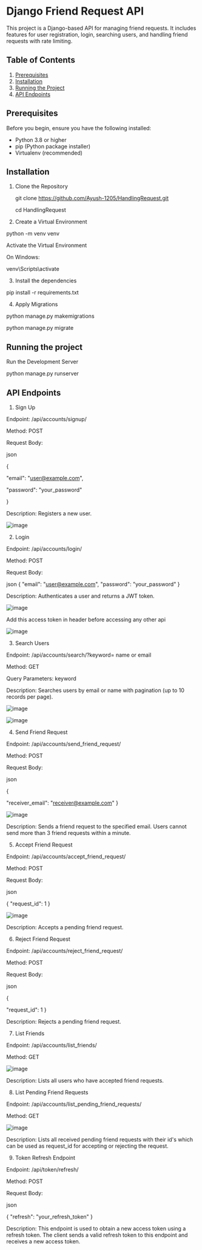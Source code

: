 # Django Friend Request API

This project is a Django-based API for managing friend requests. It includes features for user registration, login, searching users, and handling friend requests with rate limiting.

## Table of Contents
1. [Prerequisites](#prerequisites)
2. [Installation](#installation)
3. [Running the Project](#running-the-project)
4. [API Endpoints](#api-endpoints)


## Prerequisites

Before you begin, ensure you have the following installed:
- Python 3.8 or higher
- pip (Python package installer)
- Virtualenv (recommended)

## Installation

1. Clone the Repository

   git clone https://github.com/Ayush-1205/HandlingRequest.git
   
   cd HandlingRequest
   
3. Create a Virtual Environment

python -m venv venv

Activate the Virtual Environment

On Windows:

venv\Scripts\activate

3. Install the dependencies

pip install -r requirements.txt

4. Apply Migrations

python manage.py makemigrations

python manage.py migrate

## Running the project
Run the Development Server

python manage.py runserver

## API Endpoints
1. Sign Up

Endpoint: /api/accounts/signup/

Method: POST

Request Body:

json

{

  "email": "user@example.com",
  
  "password": "your_password"
  
}

Description: Registers a new user.

![image](https://github.com/user-attachments/assets/53e35069-89cd-422a-998d-23113cfb8603)


2. Login

Endpoint: /api/accounts/login/

Method: POST

Request Body:

json
{
  "email": "user@example.com",
  "password": "your_password"
}

Description: Authenticates a user and returns a JWT token.

![image](https://github.com/user-attachments/assets/8dba5f8f-1d02-4a7d-b1d3-60ff4549c43c)


Add this access token in header before accessing any other api

![image](https://github.com/user-attachments/assets/d0d66c2e-adcd-4cce-a86c-2670ed55f698)


3. Search Users

Endpoint: /api/accounts/search/?keyword= name or email

Method: GET

Query Parameters: keyword

Description: Searches users by email or name with pagination (up to 10 records per page).

![image](https://github.com/user-attachments/assets/4b265373-cc40-478a-aa39-ff5e3c83f69e)

![image](https://github.com/user-attachments/assets/0411f33f-d28e-48d4-94c5-4ae2826da203)


4. Send Friend Request

Endpoint: /api/accounts/send_friend_request/

Method: POST

Request Body:

json

{

  "receiver_email": "receiver@example.com"
}

![image](https://github.com/user-attachments/assets/386a4b54-b428-4e01-be56-7e2a8ebe7255)


Description: Sends a friend request to the specified email. Users cannot send more than 3 friend requests within a minute.

5. Accept Friend Request

Endpoint: /api/accounts/accept_friend_request/

Method: POST

Request Body:

json

{
  "request_id": 1
}

![image](https://github.com/user-attachments/assets/57a1dd2a-c9cc-4abf-8c59-0740c675410c)


Description: Accepts a pending friend request.

6. Reject Friend Request

Endpoint: /api/accounts/reject_friend_request/

Method: POST

Request Body:

json

{

  "request_id": 1
}


Description: Rejects a pending friend request.

7. List Friends

Endpoint: /api/accounts/list_friends/

Method: GET

![image](https://github.com/user-attachments/assets/c421ba51-c29c-4006-80d9-4b955288b124)

Description: Lists all users who have accepted friend requests.

8. List Pending Friend Requests

Endpoint: /api/accounts/list_pending_friend_requests/

Method: GET

![image](https://github.com/user-attachments/assets/556510fb-de63-4164-9f5c-8c629787a24b)


Description: Lists all received pending friend requests with their id's which can be used as request_id for accepting or rejecting the request.

9. Token Refresh Endpoint

Endpoint: /api/token/refresh/

Method: POST

Request Body:

json

{
  "refresh": "your_refresh_token"
}

Description: This endpoint is used to obtain a new access token using a refresh token. The client sends a valid refresh token to this endpoint and receives a new access token.





